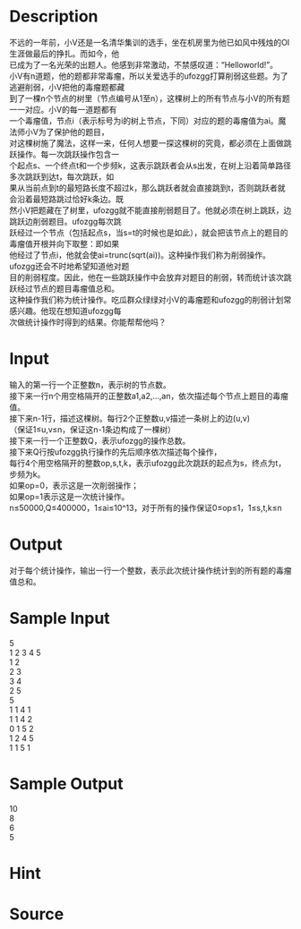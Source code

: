
# Description

<div class="content"><div>不远的一年前，小V还是一名清华集训的选手，坐在机房里为他已如风中残烛的OI生涯做最后的挣扎。而如今，他</div>
<div>已成为了一名光荣的出题人。他感到非常激动，不禁感叹道：“Helloworld!”。</div>
<div></div>
<div>小V有n道题，他的题都非常毒瘤，所以关爱选手的ufozgg打算削弱这些题。为了逃避削弱，小V把他的毒瘤题都藏</div>
<div>到了一棵n个节点的树里（节点编号从1至n），这棵树上的所有节点与小V的所有题一一对应。小V的每一道题都有</div>
<div>一个毒瘤值，节点i（表示标号为i的树上节点，下同）对应的题的毒瘤值为ai。魔法师小V为了保护他的题目，</div>
<div>对这棵树施了魔法，这样一来，任何人想要一探这棵树的究竟，都必须在上面做跳跃操作。每一次跳跃操作包含一</div>
<div>个起点s、一个终点t和一个步频k，这表示跳跃者会从s出发，在树上沿着简单路径多次跳跃到达t，每次跳跃，如</div>
<div>果从当前点到t的最短路长度不超过k，那么跳跃者就会直接跳到t，否则跳跃者就会沿着最短路跳过恰好k条边。既</div>
<div>然小V把题藏在了树里，ufozgg就不能直接削弱题目了。他就必须在树上跳跃，边跳跃边削弱题目。ufozgg每次跳</div>
<div>跃经过一个节点（包括起点s，当s=t的时候也是如此），就会把该节点上的题目的毒瘤值开根并向下取整：即如果</div>
<div>他经过了节点i，他就会使ai=trunc(sqrt(ai))。这种操作我们称为削弱操作。ufozgg还会不时地希望知道他对题</div>
<div>目的削弱程度。因此，他在一些跳跃操作中会放弃对题目的削弱，转而统计该次跳跃经过节点的题目毒瘤值总和。</div>
<div>这种操作我们称为统计操作。吃瓜群众绿绿对小V的毒瘤题和ufozgg的削弱计划常感兴趣。他现在想知道ufozgg每</div>
<div>次做统计操作时得到的结果。你能帮帮他吗？</div>
<p></p></div>

# Input

<div class="content"><div>输入的第一行一个正整数n，表示树的节点数。</div>
<div>接下来一行n个用空格隔开的正整数a1,a2,…,an，依次描述每个节点上题目的毒瘤值。</div>
<div>接下来n-1行，描述这棵树。每行2个正整数u,v描述一条树上的边(u,v)</div>
<div>（保证1≤u,v≤n，保证这n-1条边构成了一棵树）</div>
<div>接下来一行一个正整数Q，表示ufozgg的操作总数。</div>
<div>接下来Q行按ufozgg执行操作的先后顺序依次描述每个操作，</div>
<div>每行4个用空格隔开的整数op,s,t,k，表示ufozgg此次跳跃的起点为s，终点为t，步频为k。</div>
<div>如果op=0，表示这是一次削弱操作；</div>
<div>如果op=1表示这是一次统计操作。</div>
<div>n≤50000,Q≤400000，1≤ai≤10^13，对于所有的操作保证0≤op≤1，1≤s,t,k≤n</div>
<p></p></div>

# Output

<div class="content"><div>对于每个统计操作，输出一行一个整数，表示此次统计操作统计到的所有题的毒瘤值总和。</div>
<p></p></div>

# Sample Input

<div class="content"><span class="sampledata">5<br/>
1 2 3 4 5<br/>
1 2<br/>
2 3<br/>
3 4<br/>
2 5<br/>
5<br/>
1 1 4 1<br/>
1 1 4 2<br/>
0 1 5 2<br/>
1 2 4 5<br/>
1 1 5 1</span></div>

# Sample Output

<div class="content"><span class="sampledata">10<br/>
8<br/>
6<br/>
5</span></div>

# Hint

<div class="content"><p></p></div>

# Source

<div class="content"><p><a href="problemset.php?search="></a></p></div>

